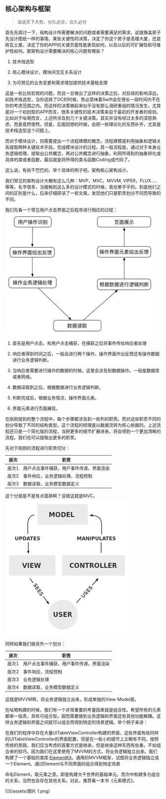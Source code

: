 ## 核心架构与框架

> 话说天下大势，分久必合，合久必分

首先先探讨一下，结构设计所需要解决的问题或者需要满足的需求。这就像盖房子先设计图纸一样的事情。某些关键性的决策，决定了你这个房子是高楼大厦，还是砖瓦土屋。决定了你的APP的关键页面性能表现如何，以及以后的可扩展性和可维护性如何。那架构设计需要解决的核心问题有哪些？

1. 技术栈选型

2. 核心模块设计，模块间交互关系设计

3. 为可预见的业务变更和需求增加提供技术基础支撑


这是一些比较宏观的问题，而且一旦做出了这样的决策之后，对后续的影响深远。如技术栈选型，当你选择了OC的时候，势必意味着Swift会在很长一段时间内不在你的考虑范围之内。而这样的决策做起来似乎没有那么调研重组的情况发生。尤其是对一个初创型的APP而言，很多关键性的技术决策来自于最初的开发者的经验。比如对于吆喝而言，上述所涉及到几个关键决策。其实并没有经过太多的深思熟虑，而是竟然使然。但是，后面回想的时候，会把一些理论化的东西补齐，尤其是技术栈选型这个问题上。

而对于模块设计，则需要提出一个流程建模的概念。流程建模是利用抽象和逻辑关系提取两种关键技术手段，完成模块设计的过程。其一般流程是，通过对于本身业务逻辑梳理，提取出公共概念，再对公共概念进行抽象，利用所得到的抽象转化成具体的类或者函数，最后就是将所得的类与函数Coding成代码了。

这么说，有些干巴巴的。举个具体的例子吧。架构核心架构设计。

我们常见的架构设计大概有这么几种：MVP，MVC，MVVM, VIPER，FLUX.....等等。名字很多，当接触到这么多的设计模式的时候，我也晕乎乎的。到底他们之间的区别是什么，后来仔细研读了一些文章。发现他们只是职责划分不同而导致的不同。

我们先看一个常见用户点击界面之后程序进行相应的过程：![](/assets/主要流程模型.png)

1. 首先是用户点击，和用户点击捕获，在捕获之后将事件传给响应者处理

2. 响应者得到时间之后，一般会进行两个操作，操作界面作出反馈还有操作数据进行业务逻辑判断。

3. 当响应者需要进行操作的数据的时候，这里会涉及到数据操作。一般是数据库或者网络。

4. 数据读取到之后，根据数据进行业务逻辑判断。

5. 判断完成后，根据业务情况，操作界面元素。

6. 界面元素进行页面展现。


在刚刚提到的整个流程中，每个步骤都涉及到一些列的职责。而对这些职责不同的划分导致了不同的结构类型。这个流程的梳理是以数据流转为核心依据的。上述流程还只是一个简化版的流程，当把更多的细节扩展进来，将会得到一个更加清晰的流程。我们也可以提取出更多的职责。

先对于刚刚的流程进行职责切分：

| 层次 | 职责 |
| --- | --- |
| 层次1 | 用户点击事件捕获，用户事件传递，界面渲染 |
| 层次2 | 事件响应，业务逻辑处理，流程控制 |
| 层次3 | 数据读取，业务模型数据定义 |

这个分层是不是有点面熟啊？没错这就是MVC。![](/assets/400px-MVC-Process.svg.png)

同样如果我们做另外一个划分：

| 层次 | 职责 |
| --- | --- |
| 层次1 | 用户点击事件捕获，用户事件传递，界面渲染 |
| 层次2 | 事件响应，流程控制 |
| 层次3 |  业务逻辑处理 |
| 层次4 | 数据读取，业务模型数据定义 |

这就是MVVM啊，将业务逻辑独立出来，形成单独的View-Model层。

在吆喝构建的时候，我们有一个非常重要的考量因素就是组合性。希望所有的元素都单一指责，具有可组合型。因而需要做到业务逻辑和界面还有其他功能解耦。这样业务逻辑和界面之间就可以组合而得到特定的场景逻辑。举个例子来讲：

在我们的程序中存在大量UITableViewController构建的界面，这些界面有些同样的UITableViewController的界面配置，但是在一些小的细节上又略有不同。按照传统的思路，我们应当考虑的首要方式是继承，但是继承这种东西有些重。不如组合来的轻巧。因为我们在这里使用了MVVM的方式，将业务逻辑独立出来。我们构建了一个基础的类库:[ElementKit](https://github.com/yishuiliunian/ElementKit)。通用的MVVM框架，试图将业务逻辑独立成一个Element。通过Element与不同界面的组合得到特定场景

命名Element，取元素之意。即是构建大千世界的基础单元。而次中构建多为组合的关系，当然也会存在其他关系。对此，推荐看一本书《元素模式》。




![](/assets/图片 1.png)

